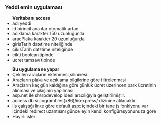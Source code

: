 <h3><b>Yeddi emin uygulaması</b></h4>
<ul><b>Veritabanı access</b>
<li>adı yeddi</li>
<li>id birincil anahtar otomatik artan</li>
<li>aciklama karakter 150 uzunluğunda</li>
<li>aracPlaka karakter 20 uzunluğunda</li>
<li>girisTarih datetime niteliğinde</li>
<li>cikisTarih datetime niteliğinde</li>
<li>cikti boolean tipinde</li>
<li>ucret tamsayı tipinde</li>
</ul>
<ul><b>Bu uygulama ne yapar</b>
  <li>Çekilen araçların eklenmesi,silinmesi </li>
  <li>Araçların plaka ve açıklama bilgilerine göre filtrelenmesi</li>
  <li>Araçların kaç gün kaldığına göre günlük ücret üzerinden park ücretinin alınması ve çıkışının yapılması</li>
  <li>asp.net ile sharpdevelop idesi aracılığıyla geliştirilmiştir.</li>
  <li>access db si pogramfiles(x86)/iisexpress/ dizinine atılacaktır.</li>
  <li>iis çalıştığı linke göre default.aspx içindeki bir tane js fonkiyonu var içindeki redirect uzantısını güncelleyin kendi konfigürasyonunuza göre</li>
  <li> Hayırlı işler</li>
  </ul>
  
